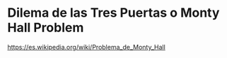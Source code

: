 # Dilema de las Tres Puertas o Monty Hall Problem

https://es.wikipedia.org/wiki/Problema_de_Monty_Hall
